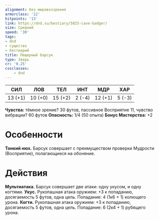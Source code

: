 ```yaml
---
alignment: без мировоззрения
armorclass: '12'
hitpoints: '13'
link: https://dnd.su/bestiary/5825-cave-badger/
size: Средний
speed: '30'
tags:
- dnd
- существо
- бестиарий
title: Пещерный барсук
type: Зверь
cr: '0.25'
cssclasses:
    - dnd
---
```



| СИЛ | ЛОВ | ТЕЛ | ИНТ | МДР | ХАР |
|---|---|---|---|---|---|
| 13 (+1) | 10 (+0) | 15 (+2) | 2 (-4) | 12 (+1) | 5 (-3) |
**Чувства:** тёмное зрение? 30 футов, пассивное Восприятие 11, чувство вибрации? 60 футов
**Опасность:** 1/4 (50 опыта)
**Бонус Мастерства:** +2


# Особенности
**Тонкий нюх.** Барсук совершает с преимуществом проверки Мудрости (Восприятие), полагающиеся на обоняние.


# Действия
**Мультиатака.** Барсук совершает две атаки: одну укусом, и одну когтями.
**Укус.** Рукопашная атака оружием: +3 к попаданию, досягаемость 5 футов, одна цель. Попадание: 4 (1к6 + 1) колющего урона.
**Когти.** Рукопашная атака оружием: +3 к попаданию, досягаемость 5 футов, одна цель. Попадание: 6 (2к4 + 1) рубящего урона.